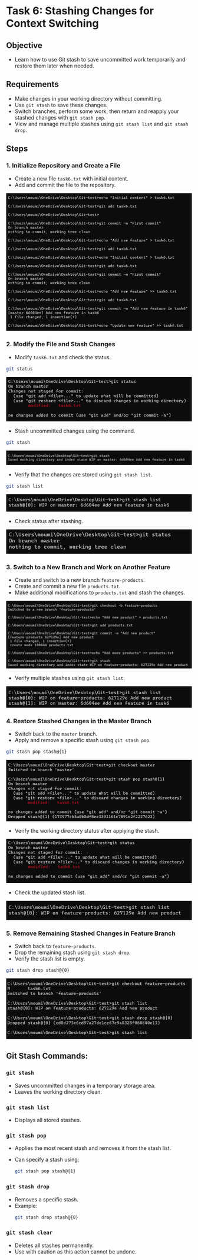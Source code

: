 # Task 6: Stashing Changes for Context Switching
    
## **Objective**
- Learn how to use Git stash to save uncommitted work temporarily and restore them later when needed.
    
## **Requirements**    
- Make changes in your working directory without committing.
- Use `git stash` to save these changes.
- Switch branches, perform some work, then return and reapply your stashed changes with `git stash pop`.
- View and manage multiple stashes using `git stash list` and `git stash drop`.

## **Steps**

### 1. Initialize Repository and Create a File
- Create a new file `task6.txt` with initial content.
- Add and commit the file to the repository.

![Commits](./commits.png)

### 2. Modify the File and Stash Changes
- Modify `task6.txt` and check the status.

```sh
git status
```

![Status-before-stash](./status-before-stash.png)

- Stash uncommitted changes using the command.

```sh
git stash
```

![Stash](./stash.png)

- Verify that the changes are stored using `git stash list`.

```sh
git stash list
```

![Stash-list](./stash-list.png)

- Check status after stashing.

![Status-after-stash](./status-after-stash.png)


### 3. Switch to a New Branch and Work on Another Feature
- Create and switch to a new branch `feature-products`.
- Create and commit a new file `products.txt`.
- Make additional modifications to `products.txt` and stash the changes.

![New-branch](./new-branch.png)

- Verify multiple stashes using `git stash list`.

![Multiple-stash-list](./multiple-stash-list.png)

### 4. Restore Stashed Changes in the Master Branch
- Switch back to the `master` branch.
- Apply and remove a specific stash using `git stash pop`.

```sh
git stash pop stash@{1}
```

![Pop](./stash-pop.png)

- Verify the working directory status after applying the stash.

![Status-after-pop](./status-after-pop.png)

- Check the updated stash list.

![List-after-pop](./list-after-pop.png)

### 5. Remove Remaining Stashed Changes in Feature Branch
- Switch back to `feature-products`.
- Drop the remaining stash using `git stash drop`.
- Verify the stash list is empty.

```sh
git stash drop stash@{0}
```

![Drop](./drop.png)

## **Git Stash Commands:**

### `git stash`
- Saves uncommitted changes in a temporary storage area.
- Leaves the working directory clean.

### `git stash list`
- Displays all stored stashes.

### `git stash pop`
- Applies the most recent stash and removes it from the stash list.
- Can specify a stash using:

  ```sh
  git stash pop stash@{1}
  ```

### `git stash drop`
- Removes a specific stash.
- Example:
  ```sh
  git stash drop stash@{0}
  ```

### `git stash clear`
- Deletes all stashes permanently.
- Use with caution as this action cannot be undone.
